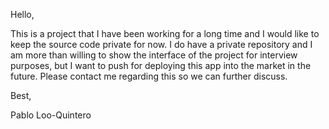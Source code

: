 Hello, 

This is a project that I have been working for a long time and I would like to keep the source code private for now. I do have a private repository and I am more than willing to show the interface of the project for interview purposes, but I want to push for deploying this app into the market in the future. Please contact me regarding this so we can further discuss. 

Best,

Pablo Loo-Quintero
